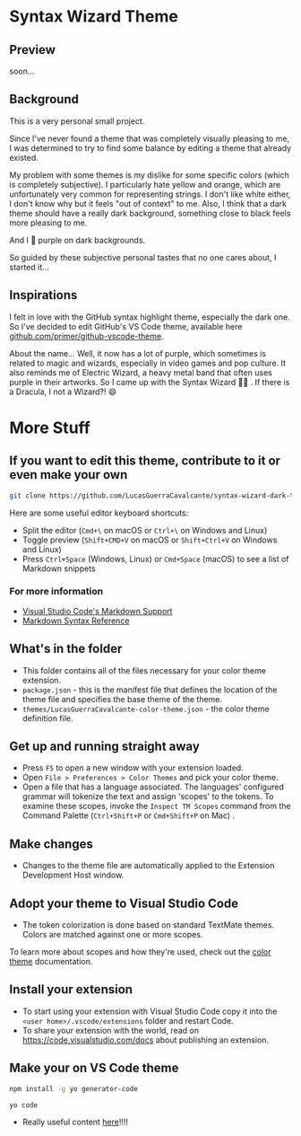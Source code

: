 # Syntax Wizard Theme

## Preview

soon...

## Background 

This is a very personal small project. 

Since I've never found a theme that was completely visually pleasing to me, I was determined to try to find some balance by editing a theme that already existed.

My problem with some themes is my dislike for some specific colors (which is completely subjective). I particularly hate yellow and orange, which are unfortunately very common for representing strings. I don't like white either, I don't know why but it feels "out of context" to me. Also, I think that a dark theme should have a really dark background, something close to black feels more pleasing to me.

And I 💜 purple on dark backgrounds.

So guided by these subjective personal tastes that no one cares about, I started it...

## Inspirations 

I felt in love with the GitHub syntax highlight theme, especially the dark one. So I've decided to edit GitHub's VS Code theme, available here [github.com/primer/github-vscode-theme](https://github.com/primer/github-vscode-theme).

About the name... Well, it now has a lot of purple, which sometimes is related to magic and wizards, especially in video games and pop culture. It also reminds me of Electric Wizard, a heavy metal band that often uses purple in their artworks. So I came up with the Syntax Wizard 🧙🔮 . If there is a Dracula, I not a Wizard?! 😄

# More Stuff

## If you want to edit this theme, contribute to it or even make your own

```bash
git clone https://github.com/LucasGuerraCavalcante/syntax-wizard-dark-theme.git
```

Here are some useful editor keyboard shortcuts:

* Split the editor (`Cmd+\` on macOS or `Ctrl+\` on Windows and Linux)
* Toggle preview (`Shift+CMD+V` on macOS or `Shift+Ctrl+V` on Windows and Linux)
* Press `Ctrl+Space` (Windows, Linux) or `Cmd+Space` (macOS) to see a list of Markdown snippets

### For more information
* [Visual Studio Code's Markdown Support](http://code.visualstudio.com/docs/languages/markdown)
* [Markdown Syntax Reference](https://help.github.com/articles/markdown-basics/)

## What's in the folder

* This folder contains all of the files necessary for your color theme extension.
* `package.json` - this is the manifest file that defines the location of the theme file and specifies the base theme of the theme.
* `themes/LucasGuerraCavalcante-color-theme.json` - the color theme definition file.

## Get up and running straight away

* Press `F5` to open a new window with your extension loaded.
* Open `File > Preferences > Color Themes` and pick your color theme.
* Open a file that has a language associated. The languages' configured grammar will tokenize the text and assign 'scopes' to the tokens. To examine these scopes, invoke the `Inspect TM Scopes` command from the Command Palette (`Ctrl+Shift+P` or `Cmd+Shift+P` on Mac) .

## Make changes

* Changes to the theme file are automatically applied to the Extension Development Host window.

## Adopt your theme to Visual Studio Code

* The token colorization is done based on standard TextMate themes. Colors are matched against one or more scopes.

To learn more about scopes and how they're used, check out the [color theme](https://code.visualstudio.com/api/extension-guides/color-theme) documentation.

## Install your extension

* To start using your extension with Visual Studio Code copy it into the `<user home>/.vscode/extensions` folder and restart Code.
* To share your extension with the world, read on https://code.visualstudio.com/docs about publishing an extension.

## Make your on VS Code theme

```bash 
npm install -g yo generator-code
```

```bash 
yo code
```

* Really useful content [here](https://livierickson.com/blog/create-your-own-color-theme-for-visual-studio-code/)!!!!